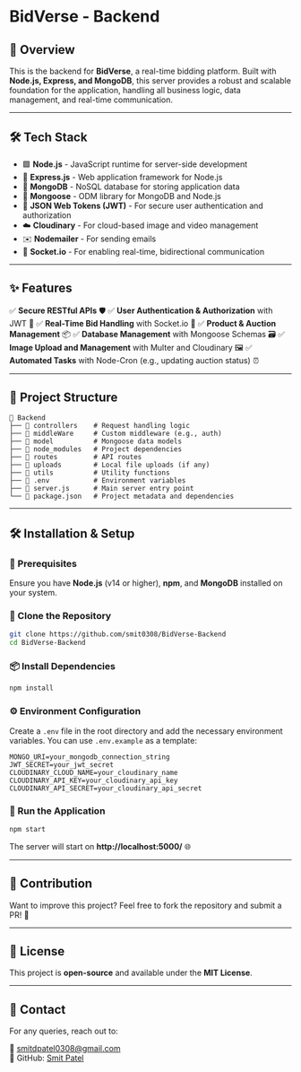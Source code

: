 # BidVerse - Backend

## 🚀 Overview
This is the backend for **BidVerse**, a real-time bidding platform. Built with **Node.js, Express, and MongoDB**, this server provides a robust and scalable foundation for the application, handling all business logic, data management, and real-time communication.

---

## 🛠 Tech Stack
- 🟩 **Node.js** - JavaScript runtime for server-side development
- 🚀 **Express.js** - Web application framework for Node.js
- 🍃 **MongoDB** - NoSQL database for storing application data
- 🐘 **Mongoose** - ODM library for MongoDB and Node.js
- 🔐 **JSON Web Tokens (JWT)** - For secure user authentication and authorization
- ☁️ **Cloudinary** - For cloud-based image and video management
- ✉️ **Nodemailer** - For sending emails
- 🔄 **Socket.io** - For enabling real-time, bidirectional communication

---

## ✨ Features
✅ **Secure RESTful APIs** 🛡️
✅ **User Authentication & Authorization** with JWT 🔑
✅ **Real-Time Bid Handling** with Socket.io 🔄
✅ **Product & Auction Management** 📦
✅ **Database Management** with Mongoose Schemas 🗃️
✅ **Image Upload and Management** with Multer and Cloudinary 🖼️
✅ **Automated Tasks** with Node-Cron (e.g., updating auction status) ⏰

---

## 📂 Project Structure
```
📂 Backend
├── 📁 controllers    # Request handling logic
├── 📁 middleWare     # Custom middleware (e.g., auth)
├── 📁 model          # Mongoose data models
├── 📁 node_modules   # Project dependencies
├── 📁 routes         # API routes
├── 📁 uploads        # Local file uploads (if any)
├── 📁 utils          # Utility functions
├── 📄 .env           # Environment variables
├── 📄 server.js      # Main server entry point
└── 📄 package.json   # Project metadata and dependencies
```

---

## 🛠 Installation & Setup
### 📌 Prerequisites
Ensure you have **Node.js** (v14 or higher), **npm**, and **MongoDB** installed on your system.

### 🔽 Clone the Repository
```bash
git clone https://github.com/smit0308/BidVerse-Backend
cd BidVerse-Backend
```

### 📦 Install Dependencies
```bash
npm install
```

### ⚙️ Environment Configuration
Create a `.env` file in the root directory and add the necessary environment variables. You can use `.env.example` as a template:
```
MONGO_URI=your_mongodb_connection_string
JWT_SECRET=your_jwt_secret
CLOUDINARY_CLOUD_NAME=your_cloudinary_name
CLOUDINARY_API_KEY=your_cloudinary_api_key
CLOUDINARY_API_SECRET=your_cloudinary_api_secret
```

### 🚀 Run the Application
```bash
npm start
```
The server will start on **http://localhost:5000/** 🌐

---

## 🤝 Contribution
Want to improve this project? Feel free to fork the repository and submit a PR! 🚀

---

## 📜 License
This project is **open-source** and available under the **MIT License**.

---

## 📧 Contact
For any queries, reach out to:

📩 smitdpatel0308@gmail.com  
📌 GitHub: [Smit Patel](https://github.com/smit0308/)
